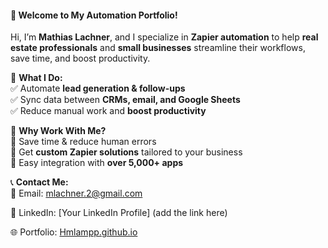#### **👋 Welcome to My Automation Portfolio!**  
Hi, I’m **Mathias Lachner**, and I specialize in **Zapier automation** to help **real estate professionals** and **small businesses** streamline their workflows, save time, and boost productivity.  

📌 **What I Do:**  
✅ Automate **lead generation & follow-ups**  
✅ Sync data between **CRMs, email, and Google Sheets**  
✅ Reduce manual work and **boost productivity**  

💼 **Why Work With Me?**  
🔹 Save time & reduce human errors  
🔹 Get **custom Zapier solutions** tailored to your business  
🔹 Easy integration with **over 5,000+ apps**  

📞 **Contact Me:**  
📩 Email: [mlachner.2@gmail.com](mailto:mlachner.2@gmail.com)  

🔗 LinkedIn: [Your LinkedIn Profile] (add the link here)

🌐 Portfolio: [Hmlampp.github.io](https://github.com/Hmlampp/Portfolio)
